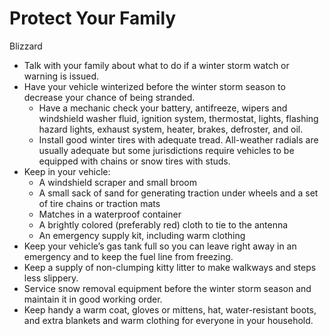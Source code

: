 # Protect Your Family
Blizzard

- Talk with your family about what to do if a winter storm watch or warning is issued. 
- Have your vehicle winterized before the winter storm season to decrease your chance of being stranded.
    - Have a mechanic check your battery, antifreeze, wipers and windshield washer fluid, ignition system, thermostat, lights, flashing hazard lights, exhaust system, heater, brakes, defroster, and oil.
    - Install good winter tires with adequate tread. All-weather radials are usually adequate but some jurisdictions require vehicles to be equipped with chains or snow tires with studs.
- Keep in your vehicle: 
    - A windshield scraper and small broom 
    - A small sack of sand for generating traction under wheels and a set of tire chains or traction mats 
    - Matches in a waterproof container 
    - A brightly colored (preferably red) cloth to tie to the antenna 
    - An emergency supply kit, including warm clothing
- Keep your vehicle’s gas tank full so you can leave right away in an emergency and to keep the fuel line from freezing.
- Keep a supply of non-clumping kitty litter to make walkways and steps less slippery.
- Service snow removal equipment before the winter storm season and maintain it in good working order.
- Keep handy a warm coat, gloves or mittens, hat, water-resistant boots, and extra blankets and warm clothing for everyone in your household.
